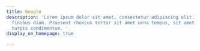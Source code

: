 ```yaml
---
title: Google
description: 'Lorem ipsum dolor sit amet, consectetur adipiscing elit. Maecenas non
  finibus diam. Praesent rhoncus tortor sit amet urna tempus, sit amet pellentesque
  turpis condimentum. '
display_on_homepage: true

---
```

